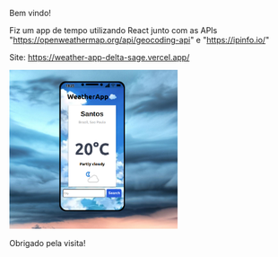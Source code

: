 Bem vindo!

Fiz um app de tempo utilizando React junto com as APIs "https://openweathermap.org/api/geocoding-api" e "https://ipinfo.io/"

Site: https://weather-app-delta-sage.vercel.app/

<img src="Screenshot.png" width="300px" />

Obrigado pela visita!
